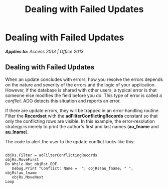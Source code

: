 ﻿---
title: Dealing with Failed Updates
TOCTitle: Dealing with Failed Updates
ms:assetid: f6f4914d-59b3-f3f2-b986-218e07ce5a1d
ms:mtpsurl: https://msdn.microsoft.com/en-us/library/JJ250258(v=office.15)
ms:contentKeyID: 48548752
ms.date: 09/18/2015
mtps_version: v=office.15
---

# Dealing with Failed Updates


_**Applies to:** Access 2013 | Office 2013_

## Dealing with Failed Updates

When an update concludes with errors, how you resolve the errors depends on the nature and severity of the errors and the logic of your application. However, if the database is shared with other users, a typical error is that someone else modifies the field before you do. This type of error is called a *conflict.* ADO detects this situation and reports an error.

If there are update errors, they will be trapped in an error-handling routine. Filter the **Recordset** with the **adFilterConflictingRecords** constant so that only the conflicting rows are visible. In this example, the error-resolution strategy is merely to print the author's first and last names (**au\_fname** and **au\_lname**).

The code to alert the user to the update conflict looks like this:

``` 
 
objRs.Filter = adFilterConflictingRecords 
objRs.MoveFirst 
Do While Not objRst.EOF 
   Debug.Print "Conflict: Name =  "; objRs!au_fname; " "; objRs!au_lname 
   objRs.MoveNext 
Loop 
```

